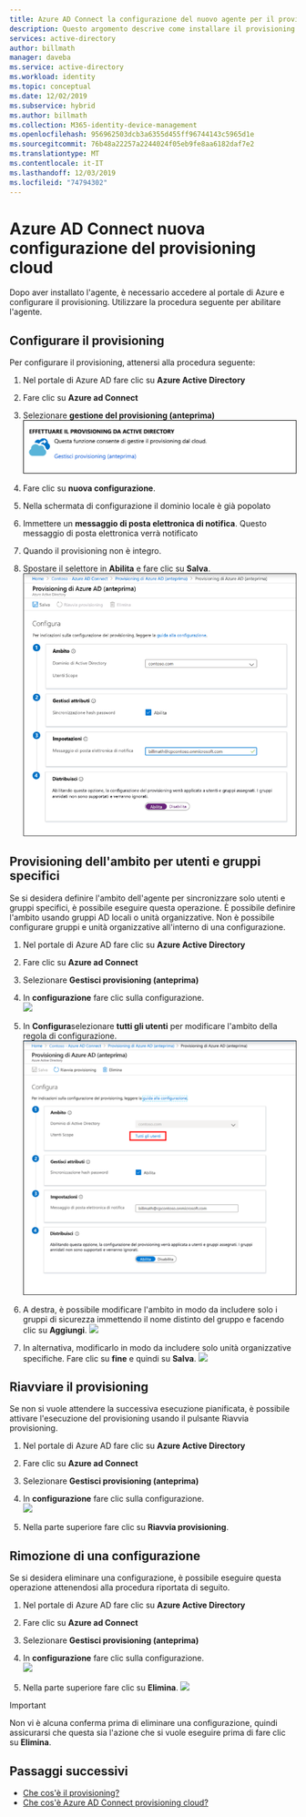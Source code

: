 ```yaml
---
title: Azure AD Connect la configurazione del nuovo agente per il provisioning cloud
description: Questo argomento descrive come installare il provisioning cloud.
services: active-directory
author: billmath
manager: daveba
ms.service: active-directory
ms.workload: identity
ms.topic: conceptual
ms.date: 12/02/2019
ms.subservice: hybrid
ms.author: billmath
ms.collection: M365-identity-device-management
ms.openlocfilehash: 956962503dcb3a6355d455ff96744143c5965d1e
ms.sourcegitcommit: 76b48a22257a2244024f05eb9fe8aa6182daf7e2
ms.translationtype: MT
ms.contentlocale: it-IT
ms.lasthandoff: 12/03/2019
ms.locfileid: "74794302"
---
```

# <a name="azure-ad-connect-cloud-provisioning-new-configuration"></a>Azure AD Connect nuova configurazione del provisioning cloud

Dopo aver installato l'agente, è necessario accedere al portale di Azure e configurare il provisioning.  Utilizzare la procedura seguente per abilitare l'agente.

## <a name="configure-provisioning"></a>Configurare il provisioning
Per configurare il provisioning, attenersi alla procedura seguente:

1.  Nel portale di Azure AD fare clic su **Azure Active Directory**
2.  Fare clic su **Azure ad Connect**
3.  Selezionare **gestione del provisioning (anteprima)** 
![](media/how-to-configure/manage1.png)

4.  Fare clic su **nuova configurazione**.
5.  Nella schermata di configurazione il dominio locale è già popolato
6. Immettere un **messaggio di posta elettronica di notifica**. Questo messaggio di posta elettronica verrà notificato 
7. Quando il provisioning non è integro.  
8. Spostare il selettore in **Abilita** e fare clic su **Salva**.
![](media/tutorial-single-forest/configure2.png)

## <a name="scoping-provisioning-to-specific-users-and-groups"></a>Provisioning dell'ambito per utenti e gruppi specifici
Se si desidera definire l'ambito dell'agente per sincronizzare solo utenti e gruppi specifici, è possibile eseguire questa operazione. È possibile definire l'ambito usando gruppi AD locali o unità organizzative. Non è possibile configurare gruppi e unità organizzative all'interno di una configurazione. 

1.  Nel portale di Azure AD fare clic su **Azure Active Directory**
2.  Fare clic su **Azure ad Connect**
3.  Selezionare **Gestisci provisioning (anteprima)**
4.  In **configurazione** fare clic sulla configurazione.  
![](media/how-to-configure/scope1.png)

5.  In **Configura**selezionare **tutti gli utenti** per modificare l'ambito della regola di configurazione.
![](media/how-to-configure/scope2.png)

6. A destra, è possibile modificare l'ambito in modo da includere solo i gruppi di sicurezza immettendo il nome distinto del gruppo e facendo clic su **Aggiungi**.
![](media/how-to-configure/scope3.png)

7. In alternativa, modificarlo in modo da includere solo unità organizzative specifiche. Fare clic su **fine** e quindi su **Salva**.
![](media/how-to-configure/scope4.png)


## <a name="restart-provisioning"></a>Riavviare il provisioning 
Se non si vuole attendere la successiva esecuzione pianificata, è possibile attivare l'esecuzione del provisioning usando il pulsante Riavvia provisioning. 
1.  Nel portale di Azure AD fare clic su **Azure Active Directory**
2.  Fare clic su **Azure ad Connect**
3.  Selezionare **Gestisci provisioning (anteprima)**
4.  In **configurazione** fare clic sulla configurazione.  
![](media/how-to-configure/scope1.png)

5.  Nella parte superiore fare clic su **Riavvia provisioning**.

## <a name="removing-a-configuration"></a>Rimozione di una configurazione
Se si desidera eliminare una configurazione, è possibile eseguire questa operazione attenendosi alla procedura riportata di seguito.

1.  Nel portale di Azure AD fare clic su **Azure Active Directory**
2.  Fare clic su **Azure ad Connect**
3.  Selezionare **Gestisci provisioning (anteprima)**
4.  In **configurazione** fare clic sulla configurazione.  
![](media/how-to-configure/scope1.png)

5.  Nella parte superiore fare clic su **Elimina**.
![](media/how-to-configure/remove1.png)

>[!IMPORTANT]
>Non vi è alcuna conferma prima di eliminare una configurazione, quindi assicurarsi che questa sia l'azione che si vuole eseguire prima di fare clic su **Elimina**.


## <a name="next-steps"></a>Passaggi successivi 

- [Che cos'è il provisioning?](what-is-provisioning.md)
- [Che cos'è Azure AD Connect provisioning cloud?](what-is-cloud-provisioning.md)
